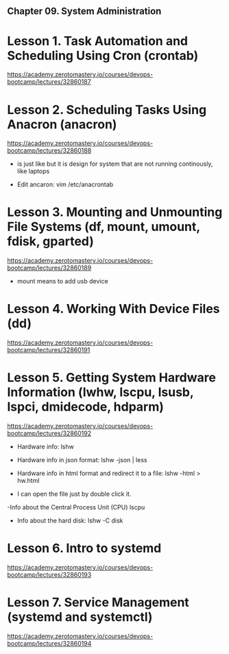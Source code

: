 ## Chapter 09. System Administration

# Lesson 1. Task Automation and Scheduling Using Cron (crontab)

https://academy.zerotomastery.io/courses/devops-bootcamp/lectures/32860187

# Lesson 2. Scheduling Tasks Using Anacron (anacron)

https://academy.zerotomastery.io/courses/devops-bootcamp/lectures/32860188

- <Anacron> is just like <Cron> but it is design for system that are not running continously, like laptops

- Edit ancaron:
  vim /etc/anacrontab

# Lesson 3. Mounting and Unmounting File Systems (df, mount, umount, fdisk, gparted)

https://academy.zerotomastery.io/courses/devops-bootcamp/lectures/32860189

- mount means to add usb device

# Lesson 4. Working With Device Files (dd)

https://academy.zerotomastery.io/courses/devops-bootcamp/lectures/32860191

# Lesson 5. Getting System Hardware Information (lwhw, lscpu, lsusb, lspci, dmidecode, hdparm)

https://academy.zerotomastery.io/courses/devops-bootcamp/lectures/32860192

- Hardware info:
  lshw

- Hardware info in json format:
  lshw -json | less

- Hardware info in html format and redirect it to a file:
  lshw -html > hw.html

* I can open the file just by double click it.

-Info about the Central Process Unit (CPU)
lscpu

- Info about the hard disk:
  lshw -C disk

# Lesson 6. Intro to systemd

https://academy.zerotomastery.io/courses/devops-bootcamp/lectures/32860193

# Lesson 7. Service Management (systemd and systemctl)

https://academy.zerotomastery.io/courses/devops-bootcamp/lectures/32860194
